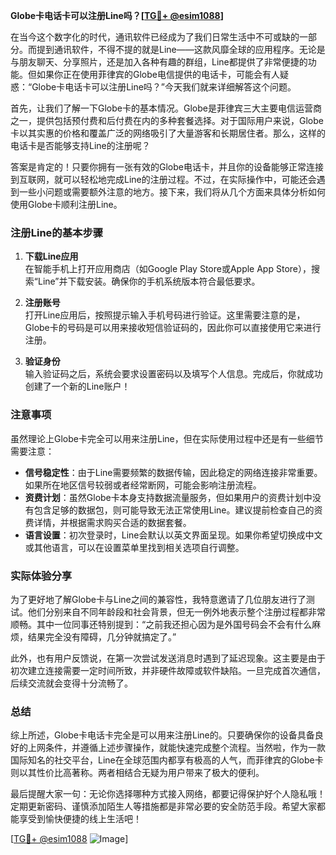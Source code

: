 **Globe卡电话卡可以注册Line吗？[[TG💪+ @esim1088](https://t.me/s/esim1088)]**

在当今这个数字化的时代，通讯软件已经成为了我们日常生活中不可或缺的一部分。而提到通讯软件，不得不提的就是Line——这款风靡全球的应用程序。无论是与朋友聊天、分享照片，还是加入各种有趣的群组，Line都提供了非常便捷的功能。但如果你正在使用菲律宾的Globe电信提供的电话卡，可能会有人疑惑：“Globe卡电话卡可以注册Line吗？”今天我们就来详细解答这个问题。

首先，让我们了解一下Globe卡的基本情况。Globe是菲律宾三大主要电信运营商之一，提供包括预付费和后付费在内的多种套餐选择。对于国际用户来说，Globe卡以其实惠的价格和覆盖广泛的网络吸引了大量游客和长期居住者。那么，这样的电话卡是否能够支持Line的注册呢？

答案是肯定的！只要你拥有一张有效的Globe电话卡，并且你的设备能够正常连接到互联网，就可以轻松地完成Line的注册过程。不过，在实际操作中，可能还会遇到一些小问题或需要额外注意的地方。接下来，我们将从几个方面来具体分析如何使用Globe卡顺利注册Line。

### 注册Line的基本步骤

1. **下载Line应用**  
   在智能手机上打开应用商店（如Google Play Store或Apple App Store），搜索“Line”并下载安装。确保你的手机系统版本符合最低要求。

2. **注册账号**  
   打开Line应用后，按照提示输入手机号码进行验证。这里需要注意的是，Globe卡的号码是可以用来接收短信验证码的，因此你可以直接使用它来进行注册。

3. **验证身份**  
   输入验证码之后，系统会要求设置密码以及填写个人信息。完成后，你就成功创建了一个新的Line账户！

### 注意事项

虽然理论上Globe卡完全可以用来注册Line，但在实际使用过程中还是有一些细节需要注意：

- **信号稳定性**：由于Line需要频繁的数据传输，因此稳定的网络连接非常重要。如果所在地区信号较弱或者经常断网，可能会影响注册流程。
- **资费计划**：虽然Globe卡本身支持数据流量服务，但如果用户的资费计划中没有包含足够的数据包，则可能导致无法正常使用Line。建议提前检查自己的资费详情，并根据需求购买合适的数据套餐。
- **语言设置**：初次登录时，Line会默认以英文界面呈现。如果你希望切换成中文或其他语言，可以在设置菜单里找到相关选项自行调整。

### 实际体验分享

为了更好地了解Globe卡与Line之间的兼容性，我特意邀请了几位朋友进行了测试。他们分别来自不同年龄段和社会背景，但无一例外地表示整个注册过程都非常顺畅。其中一位同事还特别提到：“之前我还担心因为是外国号码会不会有什么麻烦，结果完全没有障碍，几分钟就搞定了。”

此外，也有用户反馈说，在第一次尝试发送消息时遇到了延迟现象。这主要是由于初次建立连接需要一定时间所致，并非硬件故障或软件缺陷。一旦完成首次通信，后续交流就会变得十分流畅了。

### 总结

综上所述，Globe卡电话卡完全是可以用来注册Line的。只要确保你的设备具备良好的上网条件，并遵循上述步骤操作，就能快速完成整个流程。当然啦，作为一款国际知名的社交平台，Line在全球范围内都享有极高的人气，而菲律宾的Globe卡则以其性价比高著称。两者相结合无疑为用户带来了极大的便利。

最后提醒大家一句：无论你选择哪种方式接入网络，都要记得保护好个人隐私哦！定期更新密码、谨慎添加陌生人等措施都是非常必要的安全防范手段。希望大家都能享受到愉快便捷的线上生活吧！

[[TG💪+ @esim1088](https://t.me/s/esim1088) ![Image](https://i.postimg.cc/4NQfJmqS/Snipaste-2025-05-13-00-14-12.png)]